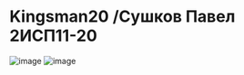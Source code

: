 # Kingsman20 /Сушков Павел 2ИСП11-20

![image](https://user-images.githubusercontent.com/126570912/224980139-e437485c-ab98-4ed4-98b4-7d8a8b6285fb.png)
![image](https://user-images.githubusercontent.com/126570912/224980203-a80ae442-0c8f-49fc-a7a7-2ca9155f3988.png)


